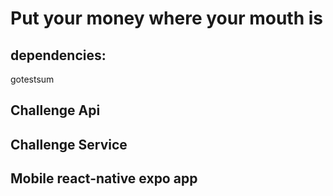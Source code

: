 # Put your money where your mouth is 


## dependencies:
gotestsum

## Challenge Api


## Challenge Service 


## Mobile react-native expo app



